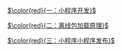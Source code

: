 [$\color{red}{一：小程序开发}$](https://gitee.com/ylyk/technology-share/blob/master/mPaas/tinyApp-develop.md)

[$\color{red}{二：离线包加载原理}$](https://gitee.com/ylyk/technology-share/blob/master/mPaas/offline-package.md)

[$\color{red}{三：小程序小程序发布}$](https://gitee.com/ylyk/technology-share/blob/master/mPaas/access.md)
